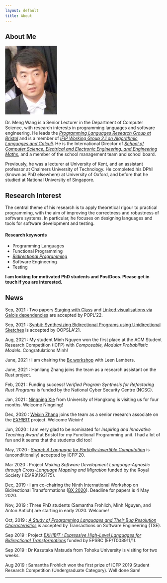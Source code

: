 ```yaml
---
layout: default
title: About
---
```


## About Me

<img class="profile-picture" src="avatar.jpeg">

Dr. Meng Wang is a Senior Lecturer in the Department of Computer Science, with research interests in programming languages and software engineering. He leads the [*Programming Languages Research Group at Bristol*](https://bristolpl.github.io) and is a member of [*IFIP Working Group 2.1 on Algorithmic Languages and Calculi*](https://ifipwg21wiki.cs.kuleuven.be/IFIP21/WebHome). He is the International Director of [*School of Computer Science, Electrical and Electronic Engineering, and Engineering Maths*](https://www.bristol.ac.uk/engineering/school-sceem/), and a member of the school management team and school board. 

Previously, he was a lecturer at University of Kent, and an assistant professor at Chalmers University of Technology. He completed his DPhil (known as PhD elsewhere) at University of Oxford, and before that he studied at National University of Singapore.

## Research Interest

The central theme of his research is to apply theoretical rigour to practical programming, with the aim of improving the correctness and robustness of software systems. In particular, he focuses on designing languages and tools for software development and testing.

#### Research keywords

* Programming Languages
* Functional Programming
* [*Bidirectional Programming*](https://bx-lang.github.io/EXHIBIT/intro.html)
* Software Engineering
* Testing

**I am looking for motivated PhD students and PostDocs. Please get in touch if you are interested.**


## News

Sep, 2021 
: Two papers [Staging with Class](./Papers/popl22a.pdf) and [Linked visualisations via Galois dependencies](./Papers/popl22b.pdf) are accepted by POPL'22. 

Sep, 2021 
: [Synbit: Synthesizing Bidirectional Programs using Unidirectional Sketches](./Papers/oopsla21.pdf) is accepted by OOPSLA'21. 

Aug, 2021
: My student Minh Nguyen won the first place at the ACM Student Research Competition (ICFP) with *Composable, Modular Probabilistic Models*. Congratulations Minh! 

June, 2021
: I am chairing the [Bx workshop](http://bx-community.wikidot.com/bx2021:home) with Leen Lambers.

June, 2021
: Hanliang Zhang joins the team as a research assistant on the Rust project.

Feb, 2021
: Funding success! *Verified Program Synthesis for Refactoring Rust Programs* is funded by the National Cyber Security Centre (NCSC).   

Jan, 2021
: [Ningning Xie](https://xnning.github.io/) from University of Hongkong is visiting us for four months. Welcome Ningning! 

Dec, 2020
: [Weixin Zhang](https://wxzh.github.io/) joins the team as a senior research associate on the [*EXHIBIT*](https://gow.epsrc.ukri.org/NGBOViewGrant.aspx?GrantRef=EP/T008911/1) project. Welcome Weixin! 

Jun, 2020
: I am very glad to be nominated for *Inspiring and Innovative Teaching Award* at Bristol for my Functional Programming unit. I had a lot of fun and it seems that the students did too!

May, 2020 
: [*Sparcl: A Language for Partially-Invertible Computation*](./Papers/ICFP20.pdf) is (unconditionally) accepted by ICFP'20. 

Mar 2020 
: Project *Making Software Development Language-Agnostic through Cross-Language Mapping and Migration* funded by the Royal Society (IES\R3\193175). 

Dec, 2019
: I am co-chairing the Ninth International Workshop on Bidirectional Transformations ([BX 2020](http://bx-community.wikidot.com/bx2020:home)). Deadline for papers is 4 May 2020. 


Nov, 2019
: Three PhD students (Samantha Frohlich, Minh Nguyen, and Anton Antich) are starting in early 2020. Welcome! 


Oct, 2019 
: [*A Study of Programming Languages and Their Bug Resolution Characteristics*](./Papers/TSE19.pdf) is accepted by Transactions on Software Engineering (TSE).

Sep 2019 
: Project [*EXHIBIT : Expressive High-Level Languages for Bidirectional Transformations*](https://gow.epsrc.ukri.org/NGBOViewGrant.aspx?GrantRef=EP/T008911/1) funded by EPSRC (EP/T008911/1). 

Sep 2019 
: Dr Kazutaka Matsuda from Tohoku University is visiting for two weeks.   

Aug 2019 
: Samantha Frohlich won the first prize of ICFP 2019 Student Research Competition (Undergraduate Category). Well done Sam!


---

